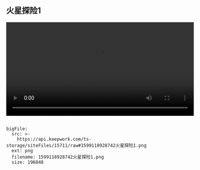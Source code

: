  ## 火星探险1
 
  <video width="100%" controls controlslist="nodownload nofullscreen noremoteplayback" disablePictureInPicture>
  <source src="https://api.keepwork.com/ts-storage/siteFiles/15495/raw" type="video/mp4" />
  你的浏览器不支持播放
</video>
 
 
```@BigFile

bigFile:
  src: >-
    https://api.keepwork.com/ts-storage/siteFiles/15711/raw#1599118928742火星探险1.png
  ext: png
  filename: 1599118928742火星探险1.png
  size: 196848
          
```